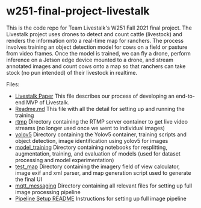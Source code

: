 # w251-final-project-livestalk
This is the code repo for Team Livestalk's W251 Fall 2021 final project. The Livestalk project uses drones to detect and count cattle (livestock) and renders the information onto a real-time map for ranchers.
The process involves training an object detection model for cows on a field or pasture from video frames.
Once the model is trained, we can fly a drone, perform inference on a Jetson edge device mounted to a drone, and stream annotated images and count cows onto a map so that ranchers can take stock (no pun intended) of their livestock in realtime.

Files:
- [Livestalk Paper](./livestalk.pdf) This file describes our process of developing an end-to-end MVP of Livestalk. 
- [Readme.md](./Readme.md) This file with all the detail for setting up and running the training
- [rtmp](./rtmp) Directory containing the RTMP server container to get live video streams (no longer used once we went to individual images)
- [yolov5](./yolov5) Directory containing the Yolov5 container, training scripts and object detection, image identification using yolov5 for images
- [model_training](./model_training) Directory containing notebooks for resplitting, augmentation, training, and evaluation of models (used for dataset processing and model experimentation)
- [test_map](./test_map) Directory containing the imagery field of view calculator, image exif and xml parser, and map generation script used to generate the final UI
- [mqtt_messaging](./mqtt_messaging) Directory containing all relevant files for setting up full image processing pipeline
- [Pipeline Setup README](./mqtt_messaging/README.md) Instructions for setting up full image pipeline
